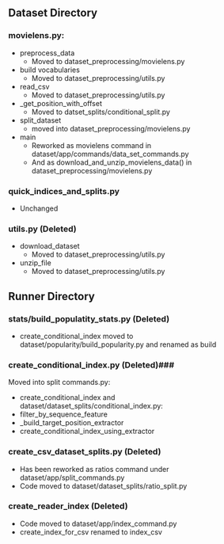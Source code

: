 ## Dataset Directory ##
### movielens.py: ###
- preprocess_data
	- Moved to dataset_preprocessing/movielens.py
- build vocabularies
	- Moved to dataset_preprocessing/utils.py
- read_csv
	- Moved to dataset_preprocessing/utils.py
- \_get_position_with_offset
	- Moved to datset_splits/conditional_split.py
- split_dataset
	- moved into dataset_preprocessing/movielens.py
- main
	- Reworked as movielens command in dataset/app/commands/data_set_commands.py
	- And as download_and_unzip_movielens_data() in dataset_preprocessing/movielens.py

### quick_indices_and_splits.py ###
- Unchanged

### utils.py (Deleted) ###
- download_dataset
	- Moved to dataset_preprocessing/utils.py
- unzip_file
	- Moved to dataset_preprocessing/utils.py


## Runner Directory ##
### stats/build_populatity_stats.py (Deleted) ###
- create_conditional_index moved to dataset/popularity/build_popularity.py and renamed as build
### create_conditional_index.py (Deleted)###
Moved into split commands.py:
- create_conditional_index
and dataset/dataset_splits/conditional_index.py:
- filter_by_sequence_feature
- \_build_target_position_extractor
- create_conditional_index_using_extractor

### create_csv_dataset_splits.py (Deleted) ###
- Has been reworked as ratios command under dataset/app/split_commands.py
- Code moved to dataset/dataset_splits/ratio_split.py

### create_reader_index (Deleted) ###
- Code moved to dataset/app/index_command.py
- create_index_for_csv renamed to index_csv
